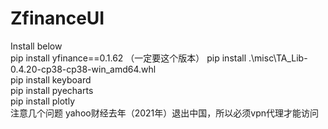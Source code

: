 # ZfinanceUI  
Install below  
pip install yfinance==0.1.62  （一定要这个版本）
pip install .\misc\TA_Lib-0.4.20-cp38-cp38-win_amd64.whl  
pip install keyboard  
pip install pyecharts  
pip install plotly  
注意几个问题
yahoo财经去年（2021年）退出中国，所以必须vpn代理才能访问
